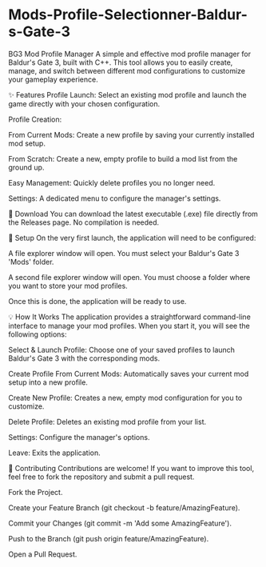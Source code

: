 # Mods-Profile-Selectionner-Baldur-s-Gate-3
BG3 Mod Profile Manager A simple and effective mod profile manager for Baldur's Gate 3, built with C++. This tool allows you to easily create, manage, and switch between different mod configurations to customize your gameplay experience.

✨ Features
Profile Launch: Select an existing mod profile and launch the game directly with your chosen configuration.

Profile Creation:

From Current Mods: Create a new profile by saving your currently installed mod setup.

From Scratch: Create a new, empty profile to build a mod list from the ground up.

Easy Management: Quickly delete profiles you no longer need.

Settings: A dedicated menu to configure the manager's settings.

🚀 Download
You can download the latest executable (.exe) file directly from the Releases page. No compilation is needed.

🔧 Setup
On the very first launch, the application will need to be configured:

A file explorer window will open. You must select your Baldur's Gate 3 'Mods' folder.

A second file explorer window will open. You must choose a folder where you want to store your mod profiles.

Once this is done, the application will be ready to use.

💡 How It Works
The application provides a straightforward command-line interface to manage your mod profiles. When you start it, you will see the following options:

Select & Launch Profile: Choose one of your saved profiles to launch Baldur's Gate 3 with the corresponding mods.

Create Profile From Current Mods: Automatically saves your current mod setup into a new profile.

Create New Profile: Creates a new, empty mod configuration for you to customize.

Delete Profile: Deletes an existing mod profile from your list.

Settings: Configure the manager's options.

Leave: Exits the application.

🤝 Contributing
Contributions are welcome! If you want to improve this tool, feel free to fork the repository and submit a pull request.

Fork the Project.

Create your Feature Branch (git checkout -b feature/AmazingFeature).

Commit your Changes (git commit -m 'Add some AmazingFeature').

Push to the Branch (git push origin feature/AmazingFeature).

Open a Pull Request.
